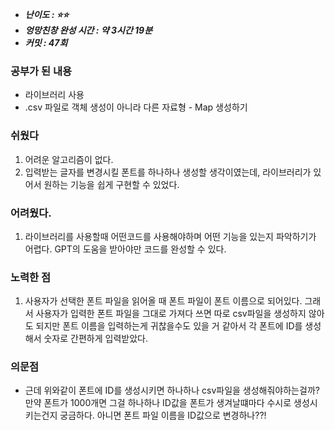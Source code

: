 - **_난이도 : ⭐️⭐️️_**
- **_엉망친창 완성 시간 : 약 3시간 19분_**
- **_커밋 : 47회_**

### 공부가 된 내용
- 라이브러리 사용
- .csv 파일로 객체 생성이 아니라 다른 자료형 - Map 생성하기

### 쉬웠다
1. 어려운 알고리즘이 없다.
2. 입력받는 글자를 변경시킬 폰트를 하나하나 생성할 생각이였는데, 라이브러리가 있어서 원하는 기능을 쉽게 구현할 수 있었다.

### 어려웠다.
1. 라이브러리를 사용할때 어떤코드를 사용해야하며 어떤 기능을 있는지 파악하기가 어렵다. GPT의 도움을 받아야만 코드를 완성할 수 있다.

### 노력한 점
1. 사용자가 선택한 폰트 파일을 읽어올 때 폰트 파일이 폰트 이름으로 되어있다. 
그래서 사용자가 입력한 폰트 파일을 그대로 가져다 쓰면 따로 csv파일을 생성하지 않아도 되지만
폰트 이름을 입력하는게 귀찮을수도 있을 거 같아서 각 폰트에 ID를 생성해서 숫자로 간편하게 입력받았다.

### 의문점
- 근데 위와같이 폰트에 ID를 생성시키면 하나하나 csv파일을 생성해줘야하는걸까?
만약 폰트가 1000개면 그걸 하나하나 ID값을 폰트가 생겨날떄마다 수시로 생성시키는건지 궁금하다.
아니면 폰트 파일 이름을 ID값으로 변경하나??!